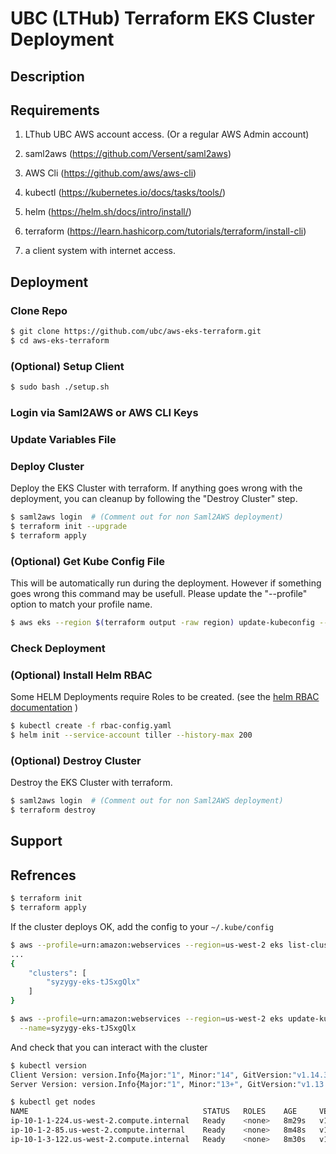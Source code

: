 # UBC (LTHub) Terraform EKS Cluster Deployment

## Description

## Requirements

1. LThub UBC AWS account access. (Or a regular AWS Admin account)

2. saml2aws (https://github.com/Versent/saml2aws)

3. AWS Cli (https://github.com/aws/aws-cli)

4. kubectl (https://kubernetes.io/docs/tasks/tools/)

5. helm (https://helm.sh/docs/intro/install/)

6. terraform (https://learn.hashicorp.com/tutorials/terraform/install-cli)

7. a client system with internet access. 

## Deployment 

### Clone Repo

   ```bash
   $ git clone https://github.com/ubc/aws-eks-terraform.git
   $ cd aws-eks-terraform
   ```

### (Optional) Setup Client

   ```bash
   $ sudo bash ./setup.sh
   ```

### Login via Saml2AWS or AWS CLI Keys

### Update Variables File

### Deploy Cluster

  Deploy the EKS Cluster with terraform. If anything goes wrong with the deployment, you can cleanup by following the "Destroy Cluster" step.

   ```bash
   $ saml2aws login  # (Comment out for non Saml2AWS deployment) 
   $ terraform init --upgrade
   $ terraform apply
   ```

### (Optional) Get Kube Config File

   This will be automatically run during the deployment. However if something goes wrong this command may be usefull. Please update the "--profile" option to match your profile name. 
   
   ```bash
   $ aws eks --region $(terraform output -raw region) update-kubeconfig --name $(terraform output -raw cluster_name) --profile urn:amazon:webservices && export KUBE_CONFIG_PATH=~/.kube/config && export KUBERNETES_MASTER=~/.kube/config
   ```   
   
### Check Deployment



### (Optional) Install Helm RBAC

 Some HELM Deployments require Roles to be created. (see the [helm RBAC documentation](https://helm.sh/docs/using_helm/#role-based-access-control) )
 
   ```bash
   $ kubectl create -f rbac-config.yaml
   $ helm init --service-account tiller --history-max 200
   ```

### (Optional) Destroy Cluster

  Destroy the EKS Cluster with terraform.

   ```bash
   $ saml2aws login  # (Comment out for non Saml2AWS deployment) 
   $ terraform destroy
   ```

## Support

## Refrences




```bash
$ terraform init
$ terraform apply
```

If the cluster deploys OK, add the config to your `~/.kube/config`

```bash
$ aws --profile=urn:amazon:webservices --region=us-west-2 eks list-clusters
...
{
    "clusters": [
        "syzygy-eks-tJSxgQlx"
    ]
}

$ aws --profile=urn:amazon:webservices --region=us-west-2 eks update-kubeconfig \
  --name=syzygy-eks-tJSxgQlx
```

And check that you can interact with the cluster
```bash
$ kubectl version
Client Version: version.Info{Major:"1", Minor:"14", GitVersion:"v1.14.3", GitCommit:"5e53fd6bc17c0dec8434817e69b04a25d8ae0ff0", GitTreeState:"clean", BuildDate:"2019-06-06T01:44:30Z", GoVersion:"go1.12.5", Compiler:"gc", Platform:"darwin/amd64"}
Server Version: version.Info{Major:"1", Minor:"13+", GitVersion:"v1.13.8-eks-a977ba", GitCommit:"a977bab148535ec195f12edc8720913c7b943f9c", GitTreeState:"clean", BuildDate:"2019-07-29T20:47:04Z", GoVersion:"go1.11.5", Compiler:"gc", Platform:"linux/amd64"}

$ kubectl get nodes
NAME                                       STATUS   ROLES    AGE     VERSION
ip-10-1-1-224.us-west-2.compute.internal   Ready    <none>   8m29s   v1.13.7-eks-c57ff8
ip-10-1-2-85.us-west-2.compute.internal    Ready    <none>   8m48s   v1.13.7-eks-c57ff8
ip-10-1-3-122.us-west-2.compute.internal   Ready    <none>   8m30s   v1.13.7-eks-c57ff8
```

